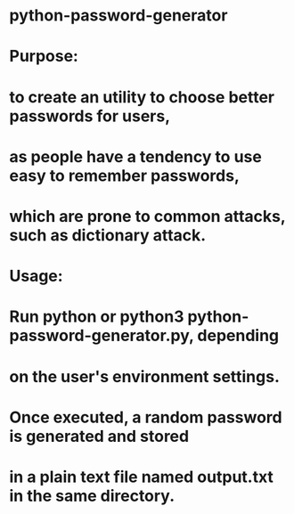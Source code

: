 # python-password-generator
#
#
#
#   Purpose:    
#               to create an utility to choose better passwords for users,
#               as people have a tendency to use easy to remember passwords,
#               which are prone to common attacks, such as dictionary attack.
#
#
#
#   Usage:      
#               Run python or python3 python-password-generator.py, depending
#               on the user's environment settings.
#               Once executed, a random password is generated and stored
#               in a plain text file named output.txt in the same directory.

